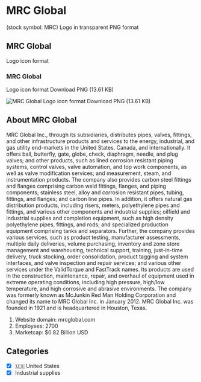 # MRC Global
 (stock symbol: MRC) Logo in transparent PNG format

## MRC Global
 Logo icon format

### MRC Global
 Logo icon format Download PNG (13.61 KB)

![MRC Global
 Logo icon format Download PNG (13.61 KB)](/img/orig/MRC-faa019fb.png)

## About MRC Global


MRC Global Inc., through its subsidiaries, distributes pipes, valves, fittings, and other infrastructure products and services to the energy, industrial, and gas utility end-markets in the United States, Canada, and internationally. It offers ball, butterfly, gate, globe, check, diaphragm, needle, and plug valves; and other products, such as lined corrosion resistant piping systems, control valves, valve automation, and top work components, as well as valve modification services; and measurement, steam, and instrumentation products. The company also provides carbon steel fittings and flanges comprising carbon weld fittings, flanges, and piping components; stainless steel, alloy and corrosion resistant pipes, tubing, fittings, and flanges; and carbon line pipes. In addition, it offers natural gas distribution products, including risers, meters, polyethylene pipes and fittings, and various other components and industrial supplies; oilfield and industrial supplies and completion equipment, such as high density polyethylene pipes, fittings, and rods; and specialized production equipment comprising tanks and separators. Further, the company provides various services, such as product testing, manufacturer assessments, multiple daily deliveries, volume purchasing, inventory and zone store management and warehousing, technical support, training, just-in-time delivery, truck stocking, order consolidation, product tagging and system interfaces, and valve inspection and repair services; and various other services under the ValidTorque and FastTrack names. Its products are used in the construction, maintenance, repair, and overhaul of equipment used in extreme operating conditions, including high pressure, high/low temperature, and high corrosive and abrasive environments. The company was formerly known as McJunkin Red Man Holding Corporation and changed its name to MRC Global Inc. in January 2012. MRC Global Inc. was founded in 1921 and is headquartered in Houston, Texas.

1. Website domain: mrcglobal.com
2. Employees: 2700
3. Marketcap: $0.82 Billion USD


## Categories
- [x] 🇺🇸 United States
- [x] Industrial supplies
